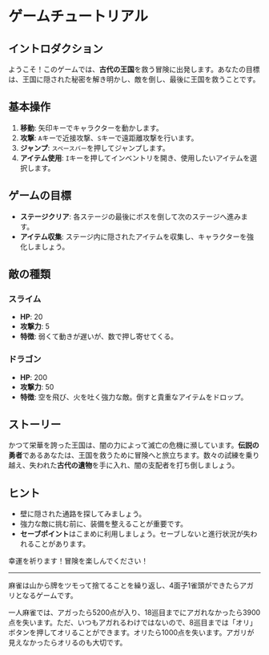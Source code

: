 # ゲームチュートリアル

## イントロダクション

ようこそ！このゲームでは、**古代の王国**を救う冒険に出発します。あなたの目標は、王国に隠された秘密を解き明かし、敵を倒し、最後に王国を救うことです。

## 基本操作

1. **移動**: 矢印キーでキャラクターを動かします。
2. **攻撃**: `A`キーで近接攻撃、`S`キーで遠距離攻撃を行います。
3. **ジャンプ**: `スペースバー`を押してジャンプします。
4. **アイテム使用**: `I`キーを押してインベントリを開き、使用したいアイテムを選択します。

## ゲームの目標

- **ステージクリア**: 各ステージの最後にボスを倒して次のステージへ進みます。
- **アイテム収集**: ステージ内に隠されたアイテムを収集し、キャラクターを強化しましょう。

## 敵の種類

### スライム

- **HP**: 20
- **攻撃力**: 5
- **特徴**: 弱くて動きが遅いが、数で押し寄せてくる。

### ドラゴン

- **HP**: 200
- **攻撃力**: 50
- **特徴**: 空を飛び、火を吐く強力な敵。倒すと貴重なアイテムをドロップ。

## ストーリー

かつて栄華を誇った王国は、闇の力によって滅亡の危機に瀕しています。**伝説の勇者**であるあなたは、王国を救うために冒険へと旅立ちます。数々の試練を乗り越え、失われた**古代の遺物**を手に入れ、闇の支配者を打ち倒しましょう。

## ヒント

- 壁に隠された通路を探してみましょう。
- 強力な敵に挑む前に、装備を整えることが重要です。
- **セーブポイント**はこまめに利用しましょう。セーブしないと進行状況が失われることがあります。

幸運を祈ります！冒険を楽しんでください！

---

麻雀は山から牌をツモって捨てることを繰り返し、4面子1雀頭ができたらアガリとなるゲームです。

一人麻雀では、アガったら5200点が入り、18巡目までにアガれなかったら3900点を失います。ただ、いつもアガれるわけではないので、8巡目までは「オリ」ボタンを押してオリることができます。オリたら1000点を失います。アガリが見えなかったらオリるのも大切です。
